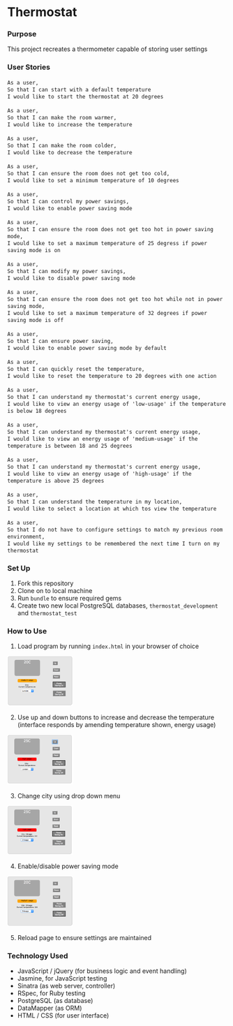 # Thermostat

### Purpose
This project recreates a thermometer capable of storing user settings

### User Stories
```
As a user,
So that I can start with a default temperature
I would like to start the thermostat at 20 degrees

As a user,
So that I can make the room warmer,
I would like to increase the temperature

As a user,
So that I can make the room colder,
I would like to decrease the temperature

As a user,
So that I can ensure the room does not get too cold,
I would like to set a minimum temperature of 10 degrees

As a user,
So that I can control my power savings,
I would like to enable power saving mode

As a user,
So that I can ensure the room does not get too hot in power saving mode,
I would like to set a maximum temperature of 25 degress if power saving mode is on

As a user,
So that I can modify my power savings,
I would like to disable power saving mode

As a user,
So that I can ensure the room does not get too hot while not in power saving mode,
I would like to set a maximum temperature of 32 degrees if power saving mode is off

As a user,
So that I can ensure power saving,
I would like to enable power saving mode by default

As a user,
So that I can quickly reset the temperature,
I would like to reset the temperature to 20 degrees with one action

As a user,
So that I can understand my thermostat's current energy usage,
I would like to view an energy usage of 'low-usage' if the temperature is below 18 degrees

As a user,
So that I can understand my thermostat's current energy usage,
I would like to view an energy usage of 'medium-usage' if the temperature is between 18 and 25 degrees

As a user,
So that I can understand my thermostat's current energy usage,
I would like to view an energy usage of 'high-usage' if the temperature is above 25 degrees

As a user,
So that I can understand the temperature in my location,
I would like to select a location at which tos view the temperature 

As a user,
So that I do not have to configure settings to match my previous room environment,
I would like my settings to be remembered the next time I turn on my thermostat
```

### Set Up
1. Fork this repository
2. Clone on to local machine
3. Run `bundle` to ensure required gems
4. Create two new local PostgreSQL databases, `thermostat_development` and `thermostat_test`

### How to Use
1. Load program by running `index.html` in your browser of choice

<img src="screenshots/Initial_load.png" width=30% height=40%/>

2. Use up and down buttons to increase and decrease the temperature (interface responds by amending temperature shown, energy usage)

<img src="screenshots/Increase_temp.png" width=30% height=40%/>

3. Change city using drop down menu

<img src="screenshots/Change_city_weather.png" width=30% height=40%/>

4. Enable/disable power saving mode

<img src="screenshots/Disable_power_saving.png" width=30% height=40%/>

5. Reload page to ensure settings are maintained

### Technology Used
* JavaScript / jQuery (for business logic and event handling)
* Jasmine, for JavaScript testing
* Sinatra (as web server, controller)
* RSpec, for Ruby testing
* PostgreSQL (as database)
* DataMapper (as ORM)
* HTML / CSS (for user interface)
